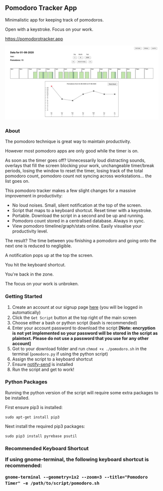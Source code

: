 <h2>Pomodoro Tracker App</h2>

<p>Minimalistic app for keeping track of pomodoros.</p>
<p>Open with a keystroke. Focus on your work.</p>

<a href='https://pomodorotracker.app'>https://pomodorotracker.app</a>

![splash](/src/img/splash.jpeg?raw=true)

<h3>About</h3>

<p>The pomodoro technique is great way to maintain productivity.</p>
<p>However most pomodoro apps are only good while the timer is on.</p>
<p>As soon as the timer goes off? Unnecessarily loud distracting sounds, overlays that fill the screen blocking your work, unchangeable timer/break periods, losing the window to reset the timer, losing track of the total pomodoro count, pomodoro count not syncing across workstations... the list goes on.</p>
<p>This pomodoro tracker makes a few slight changes for a massive improvement in productivity:</p>
<ul>
  <li>No loud noises. Small, silent notification at the top of the screen.</li>
  <li>Script that maps to a keyboard shortcut. Reset timer with a keystroke.</li>
  <li>Portable. Download the script in a second and be up and running.</li>
  <li>Pomodoro count stored in a centralised database. Always in sync.</li>
  <li>View pomodoro timeline/graph/stats online. Easily visualise your productivity level.</li>
</ul>
<p>The result? The time between you finishing a pomodoro and going onto the next one is reduced to negligible.</p>
<p>A notification pops up at the top the screen.</p>
<p>You hit the keyboard shortcut.</p>
<p>You're back in the zone.</p>
<p>The focus on your work is unbroken.</p>

<h3>Getting Started</h3>
<ol>
  <li>Create an account at our signup page <a href='https://pomodorotracker.app/signup'>here</a> (you will be logged in automatically)</li>
  <li>Click the <code>Get Script</code> button at the top right of the main screen</li>
  <li>Choose either a bash or python script (bash is recommended)</li>
  <li>Enter your account password to download the script <b>[Note: encryption is not yet implemented so your password will be stored in the script as plaintext. Please do not use a password that you use for any other account]</b></li>
  <li>Got to your download folder and run <code>chmod +x ./pomodoro.sh</code> in the terminal (<code>pomodoro.py</code> if using the python script)</li>
  <li>Assign the script to a keyboard shortcut</li>
  <li>Ensure <a href='http://vaskovsky.net/notify-send/linux.html'>notify-send</a> is installed</li>
  <li>Run the script and get to work!</p>
</ol>

<h3>Python Packages</h3>
<p>Running the python version of the script will require some extra packages to be installed.</p>
<p>First ensure pip3 is installed:</p>
<p><code>sudo apt-get install pip3</code></p>
<p>Next install the required pip3 packages:</p>
<p><code>sudo pip3 install pyrebase psutil</code></p>

<h3>Recommended Keyboard Shortcut</p>
<p>If using gnome-terminal, the following keyboard shortcut is recommended:</p>
<p><code>gnome-terminal --geometry=1x2 --zoom=3 --title="Pomodoro Timer" -e /path/to/script/pomodoro.sh</code></p>
